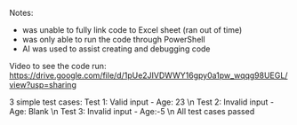 Notes:
- was unable to fully link code to Excel sheet (ran out of time)
- was only able to run the code through PowerShell
- AI was used to assist creating and debugging code

Video to see the code run:
https://drive.google.com/file/d/1pUe2JIVDWWY16gpy0a1pw_wqqg98UEGL/view?usp=sharing 

3 simple test cases:
Test 1: Valid input - Age: 23 \n
Test 2: Invalid input - Age: Blank \n
Test 3: Invalid input - Age:-5 \n
All test cases passed
